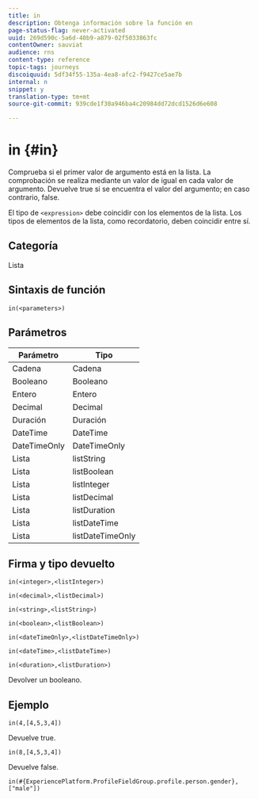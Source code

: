 ```yaml
---
title: in
description: Obtenga información sobre la función en
page-status-flag: never-activated
uuid: 269d590c-5a6d-40b9-a879-02f5033863fc
contentOwner: sauviat
audience: rns
content-type: reference
topic-tags: journeys
discoiquuid: 5df34f55-135a-4ea8-afc2-f9427ce5ae7b
internal: n
snippet: y
translation-type: tm+mt
source-git-commit: 939cde1f30a946ba4c20984dd72dcd1526d6e608

---
```



# in {#in}

Comprueba si el primer valor de argumento está en la lista. La comprobación se realiza mediante un valor de igual en cada valor de argumento. Devuelve true si se encuentra el valor del argumento; en caso contrario, false.

El tipo de `<expression>` debe coincidir con los elementos de la lista. Los tipos de elementos de la lista, como recordatorio, deben coincidir entre sí.

## Categoría

Lista

## Sintaxis de función

`in(<parameters>)`

## Parámetros

| Parámetro | Tipo |
|-----------|------------------|
| Cadena | Cadena |
| Booleano | Booleano |
| Entero | Entero |
| Decimal | Decimal |
| Duración | Duración |
| DateTime | DateTime |
| DateTimeOnly | DateTimeOnly |
| Lista | listString |
| Lista | listBoolean |
| Lista | listInteger |
| Lista | listDecimal |
| Lista | listDuration |
| Lista | listDateTime |
| Lista | listDateTimeOnly |

## Firma y tipo devuelto

`in(<integer>,<listInteger>)`

`in(<decimal>,<listDecimal>)`

`in(<string>,<listString>)`

`in(<boolean>,<listBoolean>)`

`in(<dateTimeOnly>,<listDateTimeOnly>)`

`in(<dateTime>,<listDateTime>)`

`in(<duration>,<listDuration>)`

Devolver un booleano.

## Ejemplo

`in(4,[4,5,3,4])`

Devuelve true.

`in(8,[4,5,3,4])`

Devuelve false.

`in(#{ExperiencePlatform.ProfileFieldGroup.profile.person.gender}, ["male"])`

